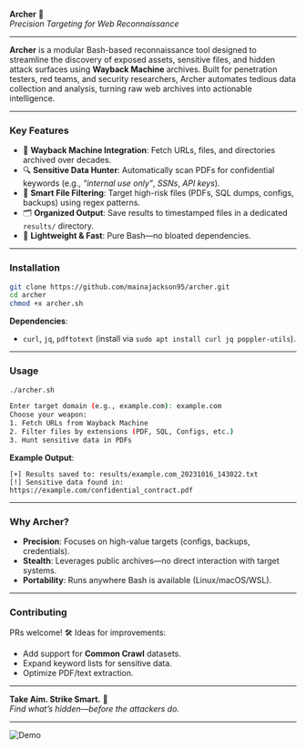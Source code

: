 **Archer** 🏹  
*Precision Targeting for Web Reconnaissance*  

---

**Archer** is a modular Bash-based reconnaissance tool designed to streamline the discovery of exposed assets, sensitive files, and hidden attack surfaces using **Wayback Machine** archives. Built for penetration testers, red teams, and security researchers, Archer automates tedious data collection and analysis, turning raw web archives into actionable intelligence.  

---

### **Key Features**  
- 🎯 **Wayback Machine Integration**: Fetch URLs, files, and directories archived over decades.  
- 🔍 **Sensitive Data Hunter**: Automatically scan PDFs for confidential keywords (e.g., *"internal use only"*, *SSNs*, *API keys*).  
- 📂 **Smart File Filtering**: Target high-risk files (PDFs, SQL dumps, configs, backups) using regex patterns.  
- 🗂️ **Organized Output**: Save results to timestamped files in a dedicated `results/` directory.  
- 🚀 **Lightweight & Fast**: Pure Bash—no bloated dependencies.  

---

### **Installation**  
```bash  
git clone https://github.com/mainajackson95/archer.git  
cd archer  
chmod +x archer.sh  
```  

**Dependencies**:  
- `curl`, `jq`, `pdftotext` (install via `sudo apt install curl jq poppler-utils`).  

---

### **Usage**  
```bash  
./archer.sh  

Enter target domain (e.g., example.com): example.com  
Choose your weapon:  
1. Fetch URLs from Wayback Machine  
2. Filter files by extensions (PDF, SQL, Configs, etc.)  
3. Hunt sensitive data in PDFs  
```  

**Example Output**:  
```plaintext  
[+] Results saved to: results/example.com_20231016_143022.txt  
[!] Sensitive data found in: https://example.com/confidential_contract.pdf  
```  

---

### **Why Archer?**  
- **Precision**: Focuses on high-value targets (configs, backups, credentials).  
- **Stealth**: Leverages public archives—no direct interaction with target systems.  
- **Portability**: Runs anywhere Bash is available (Linux/macOS/WSL).  

---

### **Contributing**  
PRs welcome! 🛠️ Ideas for improvements:  
- Add support for **Common Crawl** datasets.  
- Expand keyword lists for sensitive data.  
- Optimize PDF/text extraction.  

--- 

**Take Aim. Strike Smart.** 🏹  
*Find what’s hidden—before the attackers do.*  

---  

![Demo]([https://via.placeholder.com/800x400?text=Archer+Terminal+Demo+Here](https://github.com/mainajackson95/archer/blob/main/ss/WhatsApp%20Image%202025-01-23%20at%2011.54.54%20PM.jpeg))
